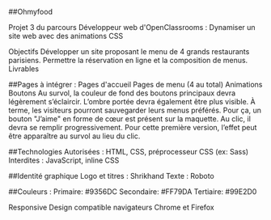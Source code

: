##Ohmyfood

Projet 3 du parcours Développeur web d'OpenClassrooms : 
Dynamiser un site web avec des animations CSS

Objectifs
Développer un site proposant le menu de 4 grands restaurants parisiens.
Permettre la réservation en ligne et la composition de menus.
Livrables

##Pages à intégrer :
Pages d'accueil
Pages de menu (4 au total)
Animations
Boutons
Au survol, la couleur de fond des boutons principaux devra légèrement s’éclaircir. L’ombre portée devra également être plus visible.
À terme, les visiteurs pourront sauvegarder leurs menus préférés. Pour ça, un bouton "J’aime" en forme de cœur est présent sur la maquette. Au clic, il devra se remplir progressivement. Pour cette première version, l’effet peut être apparaître au survol au lieu du clic.


##Technologies
Autorisées : HTML, CSS, préprocesseur CSS (ex: Sass)
Interdites : JavaScript, inline CSS

##Identité graphique
Logo et titres : Shrikhand
Texte : Roboto

##Couleurs :
Primaire: #9356DC
Secondaire: #FF79DA
Tertiaire: #99E2D0

Responsive Design
compatible navigateurs Chrome et Firefox